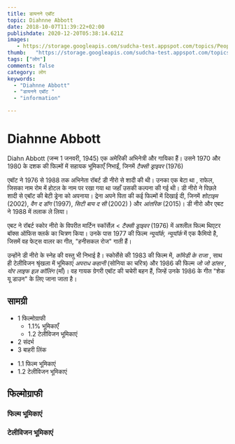 ```yaml
---
title: डायनने एबॉट 
topic: Diahnne Abbott
date: 2018-10-07T11:39:22+02:00
publishdate: 2020-12-20T05:38:14.621Z
images: 
   - https://storage.googleapis.com/sudcha-test.appspot.com/topics/People/diahnne_abbott/1.jpeg
thumb:   "https://storage.googleapis.com/sudcha-test.appspot.com/topics/People/diahnne_abbott/thumb.jpeg"
tags: ["लोग"]
comments: false
category: लोग
keywords: 
  - "Diahnne Abbott"
  - "डायनने एबॉट "
  - "information"

---
```

<h1> Diahnne Abbott </h1> <p> </p> <p> Diahn Abbott (जन्म 1 जनवरी, 1945) एक अमेरिकी अभिनेत्री और गायिका हैं। उसने 1970 और 1980 के दशक की फिल्मों में सहायक भूमिकाएँ निभाईं, जिनमें <i> टैक्सी ड्राइवर </i> (1976) </p> <p> एबॉट ने 1976 से 1988 तक अभिनेता रॉबर्ट डी नीरो से शादी की थी। उनका एक बेटा था , राफेल, जिसका नाम रोम में होटल के नाम पर रखा गया था जहाँ उसकी कल्पना की गई थी। डी नीरो ने पिछले शादी से एबॉट की बेटी ड्रेना को अपनाया। द्रेना अपने पिता की कई फिल्मों में दिखाई दी, जिनमें <i> शोटाइम </i> (2002), <i> वैग द डॉग </i> (1997), <i> सिटी बाय द सी </i> (2002) ) और <i> आंतरिक </i> (2015)। डी नीरो और एबट ने 1988 में तलाक ले लिया। </p> <p> एबट ने रॉबर्ट स्कोर नीरो के विपरीत मार्टिन स्कॉर्सेज़ <<i> टैक्सी ड्राइवर </i> (1976) में अश्लील फिल्म थिएटर बॉक्स ऑफिस क्लर्क का चित्रण किया। उनके पास 1977 की फिल्म <i> न्यूयॉर्क, न्यूयॉर्क </i> में एक कैमियो है, जिसमें वह फेट्स वालर का गीत, "हनीसकल रोज" गाती हैं। </p> <p> उन्होंने डी नीरो के स्नेह की वस्तु भी निभाई है। स्कोर्सेसे की 1983 की फिल्म में, <i> कॉमेडी के राजा </i>, साथ ही टेलीविजन श्रृंखला में भूमिकाएं <i> अपराध कहानी </i> (सोनिया का चरित्र) और 1986 की फिल्म <i> जो जो डांसर , योर लाइफ इज़ कॉलिंग </i> (माँ)। वह गायक ग्रेगरी एबॉट की चचेरी बहन हैं, जिन्हें उनके 1986 के गीत "शेक यू डाउन" के लिए जाना जाता है। </p> <h2> सामग्री </h2> <ul> <li> 1 फिल्मोग्राफी <ul> <li> 1.1% भूमिकाएँ </li><li>1.2 टेलीविजन भूमिकाएं </li> </ul> </li> <li> 2 संदर्भ </li> <li> 3 बाहरी लिंक </li> </ul> <ul> <li> 1.1 फिल्म भूमिकाएं </li> <li> 1.2 टेलीविजन भूमिकाएं </li> </ul> <h2> फिल्मोग्राफी </h2> <h3> फिल्म भूमिकाएं </h3> <h3> टेलीविजन भूमिकाएं </h3> 